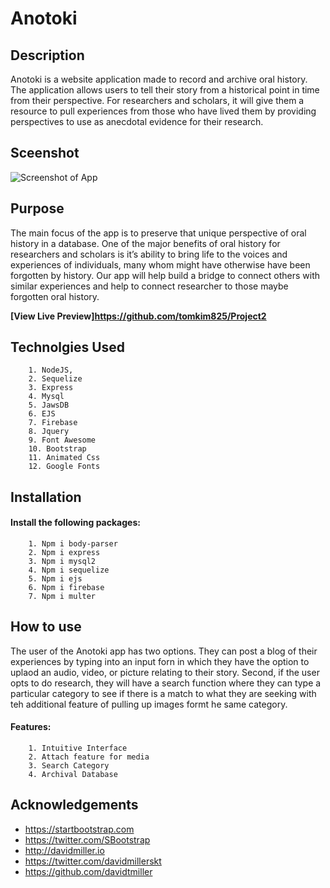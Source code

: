 # Anotoki

## Description
Anotoki is a website application made to record and archive oral history. The application allows users to tell their story from a historical point in time from their perspective. For researchers and scholars, it will give them a resource to pull experiences from those who have lived them by providing perspectives to use as anecdotal evidence for their research.

## Sceenshot
![Screenshot of App](http:TA0RJUCP9-FB5LP1CDD/testingphase.gif)

## Purpose
 The main focus of the app is to preserve that unique perspective of oral history in a database. One of the major benefits of oral history for researchers and scholars is it’s ability to bring life to the voices and experiences of individuals, many whom might have otherwise have been forgotten by history. Our app will help build a bridge to connect others with similar experiences and help to connect researcher to those maybe forgotten oral history.

**[View Live Preview]https://github.com/tomkim825/Project2**

## Technolgies Used

        1. NodeJS, 
        2. Sequelize 
        3. Express 
        4. Mysql 
        5. JawsDB  
        6. EJS  
        7. Firebase 
        8. Jquery 
        9. Font Awesome 
        10. Bootstrap
        11. Animated Css 
        12. Google Fonts


## Installation

#### Install the following packages:
        
        1. Npm i body-parser
        2. Npm i express
        3. Npm i mysql2
        4. Npm i sequelize
        5. Npm i ejs
        6. Npm i firebase
        7. Npm i multer

## How to use
The user of the Anotoki app has two options. They can post a blog of their experiences by typing into an input forn in which they have the option to uplaod an audio, video, or picture relating to their story. Second, if the user opts to do research, they will have a search function where they can type a particular category to see if there is a match to what they are seeking with teh additional feature of pulling up images formt he same category.

#### Features:
        
        1. Intuitive Interface
        2. Attach feature for media
        3. Search Category
        4. Archival Database
       

## Acknowledgements

* https://startbootstrap.com
* https://twitter.com/SBootstrap
* http://davidmiller.io
* https://twitter.com/davidmillerskt
* https://github.com/davidtmiller













